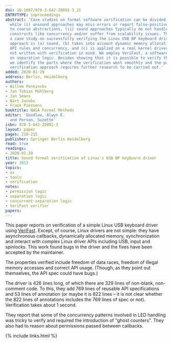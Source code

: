 ```yaml
---
doi: 10.1007/978-3-642-28891-3_21
ENTRYTYPE: inproceedings
abstract: 'Case studies on formal software verification can be divided into two categories:
  while (i) unsound approaches may miss errors or report false-positive alarms due
  to coarse abstractions, (ii) sound approaches typically do not handle certain programming
  constructs like concurrency and/or suffer from scalability issues. This paper presents
  a case study on successfully verifying the Linux USB BP keyboard driver. Our verification
  approach is (a) sound, (b) takes into account dynamic memory allocation, complex
  API rules and concurrency, and (c) is applied on a real kernel driver which was
  not written with verification in mind. We employ VeriFast, a software verifier based
  on separation logic. Besides showing that it is possible to verify this device driver,
  we identify the parts where the verification went smoothly and the parts where the
  verification approach requires further research to be carried out.'
added: 2020-01-29
address: Berlin, Heidelberg
authors:
- Willem Penninckx
- Jan Tobias Mühlberg
- Jan Smans
- Bart Jacobs
- Frank Piessens
booktitle: NASA Formal Methods
editor: 'Goodloe, Alwyn E.
  and Person, Suzette'
isbn: 978-3-642-28891-3
layout: paper
pages: 210-215
publisher: Springer Berlin Heidelberg
read: true
readings:
- 2020-01-29
title: Sound formal verification of Linux's USB BP keyboard driver
year: 2012
topics:
- os
- tools
- verification
notes:
- permission logic
- separation logic
- concurrent-separation logic
- VeriFast verifier
papers:
---
```


This paper reports on verification of a simple Linux USB
keyboard driver using
[VeriFast](https://github.com/verifast/verifast).
Except, of course, Linux drivers are not simple:
they have asynchronous callbacks, dynamically allocated
memory, synchronization and interact with complex
Linux driver APIs including USB, input and spinlocks.
This work found bugs in the driver and the fixes have been
accepted by the maintainer.

The properties verified include freedom of data races,
freedom of illegal memory accesses and correct API
usage.
(Though, as they point out themselves, the API spec could have
bugs.)

The driver is 426 lines long, of which there are 329 lines of
non-blank, non-comment code.
To this, they add 769 lines of reusable API specifications
and 53 lines of annotation (or maybe it is 822 lines – it
is not clear whether the 822 lines of annotations includes the 769 lines of spec
or not).
Verification takes about 1 second.

They report that some of the concurrency patterns
involved in LED handling was tricky to verify and
required the introduction of "ghost counters".
They also had to reason about permissions passed between
callbacks.




{% include links.html %}
